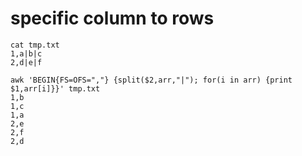 # specific column to rows 
```
cat tmp.txt
1,a|b|c
2,d|e|f

awk 'BEGIN{FS=OFS=","} {split($2,arr,"|"); for(i in arr) {print $1,arr[i]}}' tmp.txt
1,b
1,c
1,a
2,e
2,f
2,d
```
